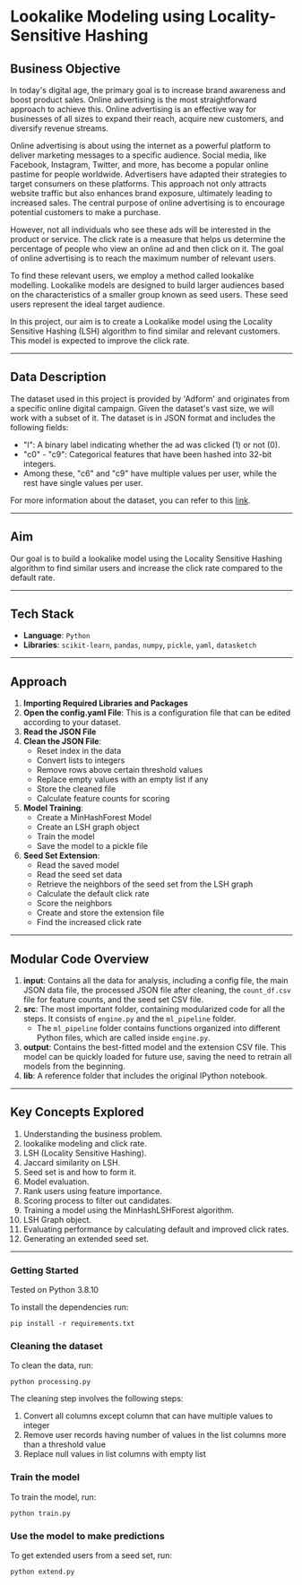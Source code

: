 # Lookalike Modeling using Locality-Sensitive Hashing

## Business Objective

In today's digital age, the primary goal is to increase brand awareness and boost product sales. Online advertising is the most straightforward approach to achieve this. Online advertising is an effective way for businesses of all sizes to expand their reach, acquire new customers, and diversify revenue streams.

Online advertising is about using the internet as a powerful platform to deliver marketing messages to a specific audience. Social media, like Facebook, Instagram, Twitter, and more, has become a popular online pastime for people worldwide. Advertisers have adapted their strategies to target consumers on these platforms. This approach not only attracts website traffic but also enhances brand exposure, ultimately leading to increased sales. The central purpose of online advertising is to encourage potential customers to make a purchase.

However, not all individuals who see these ads will be interested in the product or service. The click rate is a measure that helps us determine the percentage of people who view an online ad and then click on it. The goal of online advertising is to reach the maximum number of relevant users.

To find these relevant users, we employ a method called lookalike modelling. Lookalike models are designed to build larger audiences based on the characteristics of a smaller group known as seed users. These seed users represent the ideal target audience.

In this project, our aim is to create a Lookalike model using the Locality Sensitive Hashing (LSH) algorithm to find similar and relevant customers. This model is expected to improve the click rate.

---

## Data Description

The dataset used in this project is provided by 'Adform' and originates from a specific online digital campaign. Given the dataset's vast size, we will work with a subset of it. The dataset is in JSON format and includes the following fields:

- "l": A binary label indicating whether the ad was clicked (1) or not (0).
- "c0" - "c9": Categorical features that have been hashed into 32-bit integers.
- Among these, "c6" and "c9" have multiple values per user, while the rest have single values per user.

For more information about the dataset, you can refer to this [link](https://dataverse.harvard.edu/dataset.xhtml?persistentId=doi:10.7910/DVN/TADBY7).

---

## Aim

Our goal is to build a lookalike model using the Locality Sensitive Hashing algorithm to find similar users and increase the click rate compared to the default rate.

---

## Tech Stack

- **Language**: `Python`
- **Libraries**: `scikit-learn`, `pandas`, `numpy`, `pickle`, `yaml`, `datasketch`

---

## Approach

1. **Importing Required Libraries and Packages**
2. **Open the config.yaml File**: This is a configuration file that can be edited according to your dataset.
3. **Read the JSON File**
4. **Clean the JSON File**:
   - Reset index in the data
   - Convert lists to integers
   - Remove rows above certain threshold values
   - Replace empty values with an empty list if any
   - Store the cleaned file
   - Calculate feature counts for scoring
5. **Model Training**:
   - Create a MinHashForest Model
   - Create an LSH graph object
   - Train the model
   - Save the model to a pickle file
6. **Seed Set Extension**:
   - Read the saved model
   - Read the seed set data
   - Retrieve the neighbors of the seed set from the LSH graph
   - Calculate the default click rate
   - Score the neighbors
   - Create and store the extension file
   - Find the increased click rate

---

## Modular Code Overview

1. **input**: Contains all the data for analysis, including a config file, the main JSON data file, the processed JSON file after cleaning, the `count_df.csv` file for feature counts, and the seed set CSV file.
2. **src**: The most important folder, containing modularized code for all the steps. It consists of `engine.py` and the `ml_pipeline` folder.
   - The `ml_pipeline` folder contains functions organized into different Python files, which are called inside `engine.py`.
3. **output**: Contains the best-fitted model and the extension CSV file. This model can be quickly loaded for future use, saving the need to retrain all models from the beginning.
4. **lib**: A reference folder that includes the original IPython notebook.

---

## Key Concepts Explored

1. Understanding the business problem.
2. lookalike modeling and click rate.
3. LSH (Locality Sensitive Hashing).
4. Jaccard similarity on LSH.
5. Seed set is and how to form it.
6. Model evaluation.
7. Rank users using feature importance.
8. Scoring process to filter out candidates.
9. Training a model using the MinHashLSHForest algorithm.
14. LSH Graph object.
15. Evaluating performance by calculating default and improved click rates.
16. Generating an extended seed set.



---

### Getting Started

Tested on Python 3.8.10

To install the dependencies run:
```
pip install -r requirements.txt
```


### Cleaning the dataset
To clean the data, run:
```
python processing.py
```
The cleaning step involves the following steps:
1) Convert all columns except column that can have multiple values to integer
2) Remove user records having number of values in the list columns more than a threshold value
3) Replace null values in list columns with empty list

### Train the model

To train the model, run:
```
python train.py
```

### Use the model to make predictions

To get extended users from a seed set, run:
```
python extend.py
```
